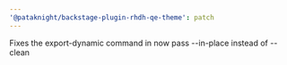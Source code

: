 ```yaml
---
'@pataknight/backstage-plugin-rhdh-qe-theme': patch
---
```


Fixes the export-dynamic command in now pass --in-place instead of --clean
